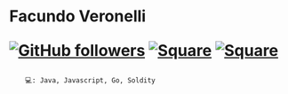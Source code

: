 <h1>Facundo Veronelli <spam>

[![GitHub followers](https://img.shields.io/github/followers/Veronelli?style=social)](https://github.com/Veronelli) [![Square](https://img.shields.io/badge/linked-in-369?style=flat&logo=linkedin&logoColor=white&color=blue)](https://www.linkedin.com/in/facundoveronelli/) [![Square](https://img.shields.io/badge/chat-email-369?style=flat&logo=gmail&logoColor=white&color=blue&label=.facuveronelli.com)](mailto://contacto@facuveronelli.com)

</spam></h1>



```
    💻: Java, Javascript, Go, Soldity
```


